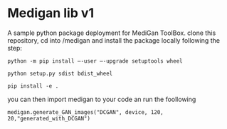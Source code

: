 
# Medigan lib v1

A sample python package deployment for MediGan ToolBox.
clone this repository, cd into /medigan and install the package locally following the step:

`python -m pip install –-user –-upgrade setuptools wheel`

`python setup.py sdist bdist_wheel`

`pip install -e .`

you can then import medigan to your code an run the foollowing 

`medigan.generate_GAN_images("DCGAN", device, 120, 20,"generated_with_DCGAN")`

